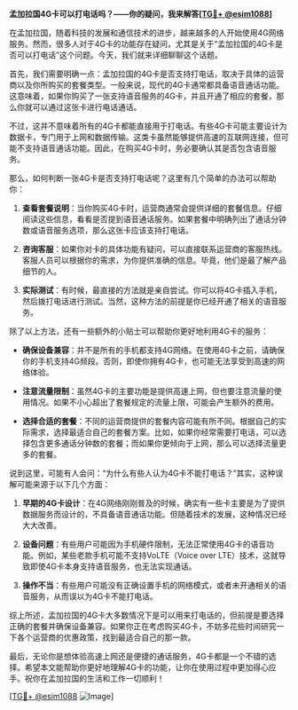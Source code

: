 **孟加拉国4G卡可以打电话吗？——你的疑问，我来解答[[TG💪+ @esim1088](https://t.me/s/esim1088)]**

在孟加拉国，随着科技的发展和通信技术的进步，越来越多的人开始使用4G网络服务。然而，很多人对于4G卡的功能存在疑问，尤其是关于“孟加拉国的4G卡是否可以打电话”这个问题。今天，我们就来详细聊聊这个话题。

首先，我们需要明确一点：孟加拉国的4G卡是否支持打电话，取决于具体的运营商以及你所购买的套餐类型。一般来说，现代的4G卡通常都具备语音通话功能。这意味着，如果你购买了一张支持语音服务的4G卡，并且开通了相应的套餐，那么你就可以通过这张卡进行电话通话。

不过，这并不意味着所有的4G卡都能直接用于打电话。有些4G卡可能主要设计为数据卡，专门用于上网和数据传输。这类卡虽然能够提供高速的互联网连接，但可能不支持语音通话功能。因此，在购买4G卡时，务必要确认其是否包含语音服务。

那么，如何判断一张4G卡是否支持打电话呢？这里有几个简单的办法可以帮助你：

1. **查看套餐说明**：当你购买4G卡时，运营商通常会提供详细的套餐信息。仔细阅读这些信息，看看是否提到语音通话服务。如果套餐中明确列出了通话分钟数或语音服务选项，那么这张卡应该支持打电话。

2. **咨询客服**：如果你对卡的具体功能有疑问，可以直接联系运营商的客服热线。客服人员可以根据你的需求，为你提供准确的信息。毕竟，他们是最了解产品细节的人。

3. **实际测试**：有时候，最直接的方法就是亲自尝试。你可以将4G卡插入手机，然后拨打电话进行测试。当然，这种方法的前提是你已经开通了相关的语音服务。

除了以上方法，还有一些额外的小贴士可以帮助你更好地利用4G卡的服务：

- **确保设备兼容**：并不是所有的手机都支持4G网络。在使用4G卡之前，请确保你的手机支持4G频段。否则，即使你拥有4G卡，也可能无法享受到高速的网络体验。
  
- **注意流量限制**：虽然4G卡的主要功能是提供高速上网，但也要注意流量的使用情况。如果不小心超出了套餐规定的流量上限，可能会产生额外的费用。

- **选择合适的套餐**：不同的运营商提供的套餐内容可能有所不同。根据自己的实际需求，选择最适合自己的套餐方案。比如，如果你经常需要打电话，可以选择包含更多通话分钟数的套餐；而如果你更倾向于上网，那么可以选择流量更多的套餐。

说到这里，可能有人会问：“为什么有些人认为4G卡不能打电话？”其实，这种误解可能来源于以下几个方面：

1. **早期的4G卡设计**：在4G网络刚刚普及的时候，确实有一些卡主要是为了提供数据服务而设计的，不具备语音通话功能。但随着技术的发展，这种情况已经大大改善。

2. **设备问题**：有些用户可能因为手机硬件限制，无法正常使用4G卡的语音功能。例如，某些老款手机可能不支持VoLTE（Voice over LTE）技术，这就导致即使4G卡本身支持语音服务，也无法实现通话。

3. **操作不当**：有些用户可能没有正确设置手机的网络模式，或者未开通相关的语音服务，从而误以为4G卡不能打电话。

综上所述，孟加拉国的4G卡大多数情况下是可以用来打电话的，但前提是要选择正确的套餐并确保设备兼容。如果你正在考虑购买4G卡，不妨多花些时间研究一下各个运营商的优惠政策，找到最适合自己的那一款。

最后，无论你是想体验高速上网还是便捷的通话服务，4G卡都是一个不错的选择。希望本文能帮助你更好地理解4G卡的功能，让你在使用过程中更加得心应手。祝你在孟加拉国的生活和工作一切顺利！

[[TG💪+ @esim1088](https://t.me/s/esim1088) ![Image](https://i.postimg.cc/4NQfJmqS/Snipaste-2025-05-13-00-14-12.png)]